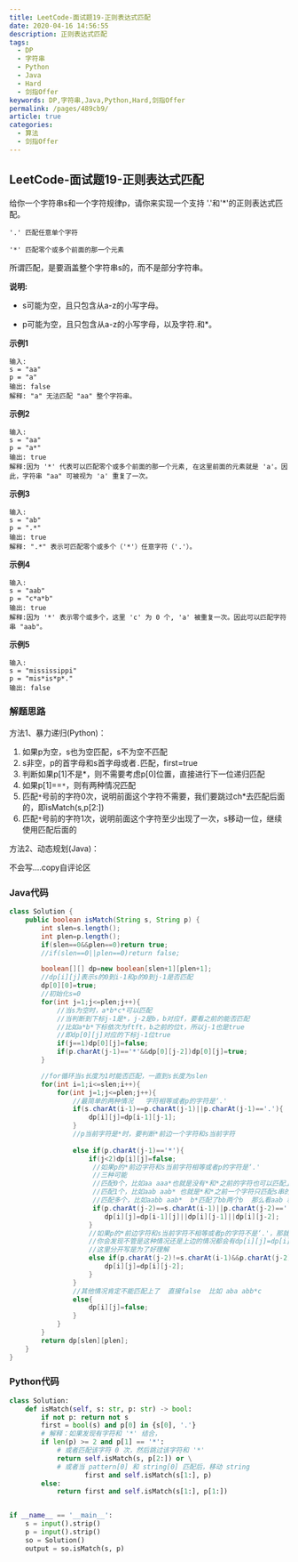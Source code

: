 ```yaml
---
title: LeetCode-面试题19-正则表达式匹配
date: 2020-04-16 14:56:55
description: 正则表达式匹配
tags: 
  - DP
  - 字符串
  - Python
  - Java
  - Hard
  - 剑指Offer
keywords: DP,字符串,Java,Python,Hard,剑指Offer
permalink: /pages/489cb9/
article: true
categories: 
  - 算法
  - 剑指Offer
---
```


## LeetCode-面试题19-正则表达式匹配

给你一个字符串s和一个字符规律p，请你来实现一个支持 '.'和'*'的正则表达式匹配。

```
'.' 匹配任意单个字符

'*' 匹配零个或多个前面的那一个元素
```

所谓匹配，是要涵盖整个字符串s的，而不是部分字符串。

**说明:**

- s可能为空，且只包含从a-z的小写字母。

- p可能为空，且只包含从a-z的小写字母，以及字符.和*。

 <!--more-->

**示例1**

```
输入:
s = "aa"
p = "a"
输出: false
解释: "a" 无法匹配 "aa" 整个字符串。
```

**示例2**

```
输入:
s = "aa"
p = "a*"
输出: true
解释:因为 '*' 代表可以匹配零个或多个前面的那一个元素, 在这里前面的元素就是 'a'。因此，字符串 "aa" 可被视为 'a' 重复了一次。
```

**示例3**

```
输入:
s = "ab"
p = ".*"
输出: true
解释: ".*" 表示可匹配零个或多个（'*'）任意字符（'.'）。
```

**示例4**

```
输入:
s = "aab"
p = "c*a*b"
输出: true
解释:因为 '*' 表示零个或多个，这里 'c' 为 0 个, 'a' 被重复一次。因此可以匹配字符串 "aab"。
```

**示例5**

```
输入:
s = "mississippi"
p = "mis*is*p*."
输出: false
```

### 解题思路

方法1、暴力递归(Python)：

1. 如果p为空，s也为空匹配，s不为空不匹配
2. s非空，p的首字母和s首字母或者`.`匹配，first=true
3. 判断如果p[1]不是*，则不需要考虑p[0]位置，直接进行下一位递归匹配
4. 如果p[1]==`*`，则有两种情况匹配
5. 匹配`*`号前的字符0次，说明前面这个字符不需要，我们要跳过ch*去匹配后面的，即isMatch(s,p[2:])
6. 匹配`*`号前的字符1次，说明前面这个字符至少出现了一次，s移动一位，继续使用匹配后面的

方法2、动态规划(Java)：

不会写....copy自评论区

### Java代码

```java
class Solution {
    public boolean isMatch(String s, String p) {
        int slen=s.length();
        int plen=p.length();
        if(slen==0&&plen==0)return true;
        //if(slen==0||plen==0)return false;

        boolean[][] dp=new boolean[slen+1][plen+1];
        //dp[i][j]表示s的0到i-1和p的0到j-1是否匹配
        dp[0][0]=true;
        //初始化s=0
        for(int j=1;j<=plen;j++){
            //当s为空时，a*b*c*可以匹配
            //当判断到下标j-1是*，j-2是b，b对应f，要看之前的能否匹配
            //比如a*b*下标依次为ftft，b之前的位t，所以j-1也是true
            //即dp[0][j]对应的下标j-1位true
            if(j==1)dp[0][j]=false;
            if(p.charAt(j-1)=='*'&&dp[0][j-2])dp[0][j]=true;
        }

        //for循环当s长度为1时能否匹配，一直到s长度为slen
        for(int i=1;i<=slen;i++){
            for(int j=1;j<=plen;j++){
                //最简单的两种情况   字符相等或者p的字符是‘.'
                if(s.charAt(i-1)==p.charAt(j-1)||p.charAt(j-1)=='.'){
                    dp[i][j]=dp[i-1][j-1];
                }
                //p当前字符是*时，要判断*前边一个字符和s当前字符   
                
                else if(p.charAt(j-1)=='*'){
                    if(j<2)dp[i][j]=false;
                     //如果p的*前边字符和s当前字符相等或者p的字符是‘.'
                     //三种可能
                     //匹配0个，比如aa aaa*也就是没有*和*之前的字符也可以匹配上（在你（a*）没来之前我们(aa)已经能匹配上了）dp[i][j]=dp[i][j-2]
                     //匹配1个，比如aab aab* 也就是*和*之前一个字符只匹配s串的当前一个字符就不看*号了  即 dp[i][j]=dp[i][j-1]
                     //匹配多个，比如aabb aab*  b*匹配了bb两个b  那么看aab 和aab*是否能匹配上就行了，即dp[i][j]=dp[i-1][j]
                     if(p.charAt(j-2)==s.charAt(i-1)||p.charAt(j-2)=='.'){
                        dp[i][j]=dp[i-1][j]||dp[i][j-1]||dp[i][j-2];
                    }
                    //如果p的*前边字符和s当前字符不相等或者p的字符不是‘.'，那就把*和*前边一个字符都不要了呗
                    //你会发现不管是这种情况还是上边的情况都会有dp[i][j]=dp[i][j-2];所以可以把下边剪枝，不用分开写了
                    //这里分开写是为了好理解
                    else if(p.charAt(j-2)!=s.charAt(i-1)&&p.charAt(j-2)!='.'){
                        dp[i][j]=dp[i][j-2];
                    }
                }
                //其他情况肯定不能匹配上了  直接false  比如 aba abb*c  
                else{
                    dp[i][j]=false;
                }
            }
        }
        return dp[slen][plen];
    }
}
```

### Python代码

```python
class Solution:
    def isMatch(self, s: str, p: str) -> bool:
        if not p: return not s
        first = bool(s) and p[0] in {s[0], '.'}
        # 解释：如果发现有字符和 '*' 结合，
        if len(p) >= 2 and p[1] == '*':
            # 或者匹配该字符 0 次，然后跳过该字符和 '*'
            return self.isMatch(s, p[2:]) or \
            # 或者当 pattern[0] 和 string[0] 匹配后，移动 string
                   first and self.isMatch(s[1:], p)
        else:
            return first and self.isMatch(s[1:], p[1:])


if __name__ == '__main__':
    s = input().strip()
    p = input().strip()
    so = Solution()
    output = so.isMatch(s, p)
```

